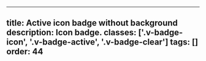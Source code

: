 <!--
 *              Copyright (c) 2025 Visa, Inc.
 *
 * Licensed under the Apache License, Version 2.0 (the "License");
 * you may not use this file except in compliance with the License.
 * You may obtain a copy of the License at
 *
 *         http://www.apache.org/licenses/LICENSE-2.0
 *
 * Unless required by applicable law or agreed to in writing, software
 * distributed under the License is distributed on an "AS IS" BASIS,
 * WITHOUT WARRANTIES OR CONDITIONS OF ANY KIND, either express or implied.
 * See the License for the specific language governing permissions and
 * limitations under the License.
 *
 -->
---
title: Active icon badge without background
description: Icon badge. 
classes: ['.v-badge-icon', '.v-badge-active', '.v-badge-clear']
tags: []
order: 44
---

<div class="v-badge v-badge-icon v-badge-active v-badge-clear">
  <svg class="v-icon v-icon-tiny" height="16" viewbox="0 0 16 16" width="16">
    <use href="#visa-error-alt-tiny">
    </use>
  </svg>
</div>
